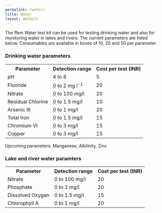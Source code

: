 ```yaml
---
permalink: /water/
title: Water
layout: default
---
```


The ffem Water test kit can be used for testing drinking water and also for monitoring water in lakes and rivers. The current parameters are listed below. Consumables are available in boxes of 10, 20 and 50 per parameter.


### Drinking water parameters
<table>
	<tr>
		<th>Parameter</th>
		<th>Detection range</th>
    <th>Cost per test (INR)</th>
	</tr>
  <tr>
    <td>pH</td>
    <td>4 to 8</td>
    <td>5</td>
  </tr>
	<tr>
		<td>Fluoride</td>
		<td>0 to 2 mg l<sup>-1</sup></td>
    <td>20</td>
	</tr>
	<tr>
		<td>Nitrate</td>
		<td>0 to 100 mg/l</td>
    <td>20</td>
	</tr>
	<tr>
		<td>Residual Chlorine</td>
		<td>0 to 1.5 mg/l</td>
    <td>10</td>
	</tr>
	<tr>
		<td>Arsenic III</td>
		<td>0 to 1 mg/l</td>
    <td>20</td>
	</tr>
	<tr>
		<td>Total Iron</td>
		<td>0 to 1.5 mg/l</td>
    <td>15</td>
	</tr>
	<tr>
		<td>Chromium VI</td>
		<td>0 to 3 mg/l</td>
    <td>15</td>
	</tr>
	<tr>
		<td>Copper</td>
		<td>0 to 3 mg/l</td>
    <td>15</td>
	</tr>
</table>

Upcoming parameters: Manganese, Alkilinity, Zinc

### Lake and river water paramters
<table>
	<tr>
		<th>Parameter</th>
		<th>Detection range</th>
    <th>Cost per test (INR)</th>
	</tr>
	<tr>
		<td>Nitrate</td>
		<td>0 to 100 mg/l</td>
    <td>20</td>
	</tr>
	<tr>
		<td>Phosphate</td>
		<td>0 to 2 mg/l</td>
    <td>20</td>
	</tr>
	<tr>
		<td>Dissolved Oxygen</td>
		<td>0 to 1.5 mg/l</td>
    <td>15</td>
	</tr>
	<tr>
		<td>Chlorophyll A</td>
		<td>0 to 1 mg/l</td>
    <td>20</td>
	</tr>
</table>
